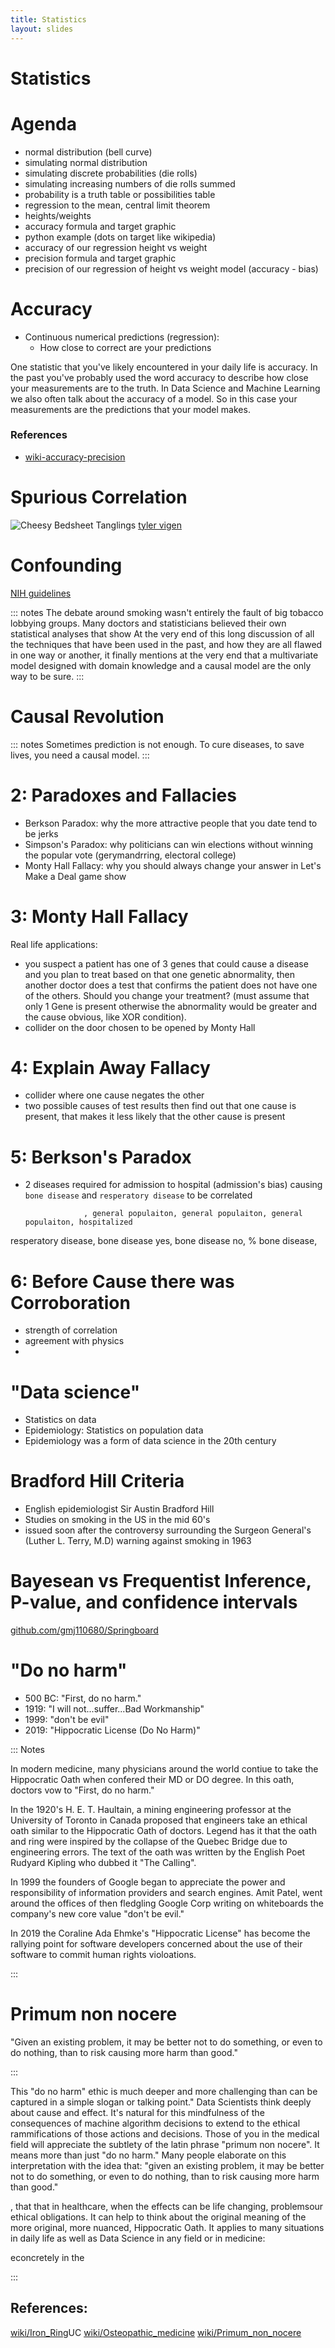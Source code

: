 ```yaml
---
title: Statistics
layout: slides
---
```


# Statistics

# Agenda

- normal distribution (bell curve)
- simulating normal distribution
- simulating discrete probabilities (die rolls)
- simulating increasing numbers of die rolls summed
- probability is a truth table or possibilities table
- regression to the mean, central limit theorem
- heights/weights
- accuracy formula and target graphic
- python example (dots on target like wikipedia)
- accuracy of our regression height vs weight
- precision formula and target graphic
- precision of our regression of height vs weight model (accuracy - bias)


# Accuracy

- Continuous numerical predictions (regression):
    - How close to correct are your predictions

<aside class="notes">
    One statistic that you've likely encountered in your daily life is accuracy.
    In the past you've probably used the word accuracy to describe how close your measurements are to the truth.
    In Data Science and Machine Learning we also often talk about the accuracy of a model.
    So in this case your measurements are the predictions that your model makes.
</aside>

### References

- [wiki-accuracy-precision](https://en.wikipedia.org/wiki/Accuracy_and_precision#Common_technical_definition)

# Spurious Correlation

![Cheesy Bedsheet Tanglings](../media/spurious-correlation-tyler-vygen-bedsheet-tangling-deaths.svg)
[tyler vigen](http://tylervigen.com/spurious-correlations)

# Confounding

[NIH guidelines](https://www.ncbi.nlm.nih.gov/pmc/articles/PMC4017459/)

::: notes
The debate around smoking wasn't entirely the fault of big tobacco lobbying groups. Many doctors and statisticians believed their own statistical analyses that show
At the very end of this long discussion of all the techniques that have been used in the past, and how they are all flawed in one way or another, it finally mentions at the very end that a multivariate model designed with domain knowledge and a causal model are the only way to be sure.
:::

# Causal Revolution

::: notes
Sometimes prediction is not enough. To cure diseases, to save lives, you need a causal model.
:::


# 2: Paradoxes and Fallacies


- Berkson Paradox: why the more attractive people that you date tend to be jerks
- Simpson's Paradox: why politicians can win elections without winning the popular vote (gerymandrring,  electoral college)
- Monty Hall Fallacy: why you should always change your answer in Let's Make a Deal game show

# 3: Monty Hall Fallacy

Real life applications:

- you suspect a patient has one of 3 genes that could cause a disease and you plan to treat based on that one genetic abnormality, then another doctor does a test that confirms the patient does not have one of the others. Should you change your treatment? (must assume that only 1 Gene is present otherwise the abnormality would be greater and the cause obvious, like XOR condition).
- collider on the door chosen to be opened by Monty Hall

# 4: Explain Away Fallacy

- collider where one cause negates the other
- two possible causes of test results then find out that one cause is present, that makes it less likely that the other cause is present

# 5: Berkson's Paradox

- 2 diseases required for admission to hospital (admission's bias) causing `bone disease` and `resperatory disease` to be correlated

                   , general populaiton, general populaiton, general populaiton, hospitalized
resperatory disease, bone disease yes,    bone disease no,   % bone disease,


# 6: Before Cause there was Corroboration

- strength of correlation
- agreement with physics
-

# "Data science"

- Statistics on data
- Epidemiology: Statistics on population data
- Epidemiology was a form of data science in the 20th century

# Bradford Hill Criteria

- English epidemiologist Sir Austin Bradford Hill
- Studies on smoking in the US in the mid 60's
- issued soon after the controversy surrounding the Surgeon General's (Luther L. Terry, M.D) warning against smoking in 1963

# Bayesean vs Frequentist Inference, P-value, and confidence intervals

[github.com/gmj110680/Springboard](https://github.com/gmj110680/Springboard)

# "Do no harm"

- 500 BC: "First, do no harm."
- 1919: "I will not...suffer...Bad Workmanship"
- 1999: "don't be evil"
- 2019: "Hippocratic License (Do No Harm)"

::: Notes


In modern medicine, many physicians around the world contiue to take the Hippocratic Oath when confered their MD or DO degree. In this oath, doctors vow to "First, do no harm."

In the 1920's H. E. T. Haultain, a mining engineering professor at the University of Toronto in Canada proposed that engineers take an ethical oath similar to the Hippocratic Oath of doctors. Legend has it that the oath and ring were inspired by the collapse of the Quebec Bridge due to engineering errors. The text of the oath was written by the English Poet Rudyard Kipling who dubbed it "The Calling".

In 1999 the founders of Google began to appreciate the power and responsibility of information providers and search engines. Amit Patel,  went around the offices of then fledgling Google Corp writing on whiteboards the company's new core value "don't be evil."

In 2019 the Coraline Ada Ehmke's "Hippocratic License" has become the rallying point for software developers concerned about the use of their software to commit human rights violoations.

:::

# Primum non nocere

"Given an existing problem, it may be better not to do something, or even to do nothing, than to risk causing more harm than good."

:::

This "do no harm" ethic is much deeper and more challenging than can be captured in a simple slogan or talking point."
Data Scientists think deeply about cause and effect.
It's natural for this mindfulness of the consequences of machine algorithm decisions to extend to the ethical rammifications of those actions and decisions.
Those of you in the medical field will appreciate the subtlety of the latin phrase "primum non nocere".
It means more than just "do no harm."
Many people elaborate on this interpretation with the idea that:
"given an existing problem, it may be better not to do something, or even to do nothing, than to risk causing more harm than good."

, that  that in healthcare, when the effects can be life changing, problemsour ethical obligations.
It can help to think about the original meaning of the more original, more nuanced, Hippocratic Oath.
It applies to many situations in daily life as well as Data Science in any field or in medicine:

econcretely in the

:::

## References:

[wiki/Iron_Ring](https://en.wikipedia.org/wiki/Iron_Ring)UC
[wiki/Osteopathic_medicine](https://en.wikipedia.org/wiki/Osteopathic_medicine_in_the_United_States)
[wiki/Primum_non_nocere](https://en.wikipedia.org/wiki/Primum_non_nocere)
